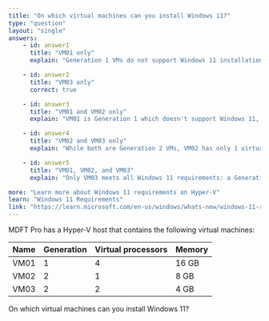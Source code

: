 ```yaml
---
title: "On which virtual machines can you install Windows 11?"
type: "question"
layout: "single"
answers:
    - id: answer1
      title: "VM01 only"
      explain: "Generation 1 VMs do not support Windows 11 installations, as Windows 11 requires UEFI boot which is only available in Generation 2 VMs."

    - id: answer2
      title: "VM03 only"
      correct: true

    - id: answer3
      title: "VM01 and VM02 only"
      explain: "VM01 is Generation 1 which doesn't support Windows 11, and VM02 has only 1 virtual processor which doesn't meet Windows 11's minimum requirement of 2 processors."

    - id: answer4
      title: "VM02 and VM03 only"
      explain: "While both are Generation 2 VMs, VM02 has only 1 virtual processor which doesn't meet Windows 11's minimum requirement of 2 processors."

    - id: answer5
      title: "VM01, VM02, and VM03"
      explain: "Only VM03 meets all Windows 11 requirements: a Generation 2 VM and a minimum of 2 virtual processors."

more: "Learn more about Windows 11 requirements on Hyper-V"
learn: "Windows 11 Requirements"
link: "https://learn.microsoft.com/en-us/windows/whats-new/windows-11-requirements"
---
```

MDFT Pro has a Hyper-V host that contains the following virtual machines:

| Name  | Generation | Virtual processors | Memory  |
|-------|------------|--------------------|---------|
| VM01  | 1          | 4                  | 16 GB   |
| VM02  | 2          | 1                  | 8 GB    |
| VM03  | 2          | 2                  | 4 GB    |

On which virtual machines can you install Windows 11?
